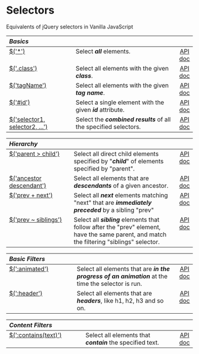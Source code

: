 # Selectors

Equivalents of jQuery selectors in Vanilla JavaScript

<style>
th { text-align: left; font-style: italic; }
tr td:nth-child(1) { width: 25rem; }
tr td:nth-child(2) { width: 60rem; }
td {
  vertical-align: top;
}
</style>

| Basics |||
|:--|:--|:--:|
| [$('*')](?all/) | Select **_all_** elements. | [API doc](https://api.jquery.com/all-selector/) |
| [$('.class')](?class/) | Select all elements with the given **_class_**. | [API doc](https://api.jquery.com/class-selector/) |
| [$('tagName')](?tagname/) | Select all elements with the given **_tag name_**. | [API doc](https://api.jquery.com/element-selector/) |
| [$('#id')](?id/) | Select a single element with the given **_id_** attribute. | [API doc](https://api.jquery.com/id-selector/) |
| [$('selector1, selector2, ...')](?multiple/) | Select the **_combined results_** of all the specified selectors. | [API doc](https://api.jquery.com/multiple-selector/) |

| Hierarchy |||
|:--|:--|:--:|
| [$('parent > child')](?child/) | Select all direct child elements specified by "**_child_**" of elements specified by "parent". | [API doc](https://api.jquery.com/child-selector/) |
| [$('ancestor descendant')](?descendant/) | Select all elements that are **_descendants_** of a given ancestor. | [API doc](https://api.jquery.com/descendant-selector/) |
| [$('prev + next')](?next/) | Select all **_next_** elements matching "next" that are **_immediately preceded_** by a sibling "prev" | [API doc](https://api.jquery.com/next-adjacent-Selector/) |
| [$('prev ~ siblings')](?siblings/) | Select all **_sibling_** elements that follow after the "prev" element, have the same parent, and match the filtering "siblings" selector. | [API doc](https://api.jquery.com/next-siblings-selector/) |

| Basic Filters |||
|:--|:--|:--:|
| [$(':animated')](?animated/) | Select all elements that are **_in the progress of an animation_** at the time the selector is run. | [API doc](https://api.jquery.com/animated-selector/) |
| [$(':header')](?header/) | Select all elements that are **_headers_**, like h1, h2, h3 and so on. | [API doc](https://api.jquery.com/header-selector/) |

| Content Filters |||
|:--|:--|:--:|
| [$(':contains(text)')](?contains/) | Select all elements that **_contain_** the specified text. | [API doc](https://api.jquery.com/contains-selector/) |
